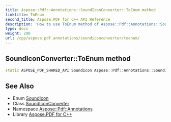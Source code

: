 ```yaml
---
title: Aspose::Pdf::Annotations::SoundIconConverter::ToEnum method
linktitle: ToEnum
second_title: Aspose.PDF for C++ API Reference
description: 'How to use ToEnum method of Aspose::Pdf::Annotations::SoundIconConverter class in C++.'
type: docs
weight: 200
url: /cpp/aspose.pdf.annotations/soundiconconverter/toenum/
---
```

## SoundIconConverter::ToEnum method




```cpp
static ASPOSE_PDF_SHARED_API SoundIcon Aspose::Pdf::Annotations::SoundIconConverter::ToEnum(System::String value)
```

## See Also

* Enum [SoundIcon](../../soundicon/)
* Class [SoundIconConverter](../)
* Namespace [Aspose::Pdf::Annotations](../../)
* Library [Aspose.PDF for C++](../../../)
